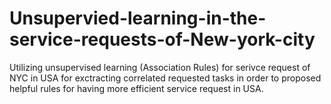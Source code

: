 # Unsupervied-learning-in-the-service-requests-of-New-york-city
Utilizing unsupervised learning (Association Rules) for serivce request of NYC in USA for exctracting correlated requested tasks in order to proposed helpful rules for having more efficient service request in USA.

